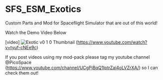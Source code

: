 # SFS_ESM_Exotics
Custom Parts and Mod for Spaceflight Simulator that are out of this world!

Watch the Demo Video Below

[video]
![Exotic v0 1 0 Thumbnail](https://user-images.githubusercontent.com/109048742/181422750-83743735-78ec-4470-8bfb-a10d67ec396c.jpg)
(https://www.youtube.com/watch?v=tyuf-cNEe9c)

If you post videos using my mod-pack please tag my youtube channel @PicoSpace (https://www.youtube.com/channel/UCgPjBqQ1IptrZai4oLVZrXA/) so I can check them out!
